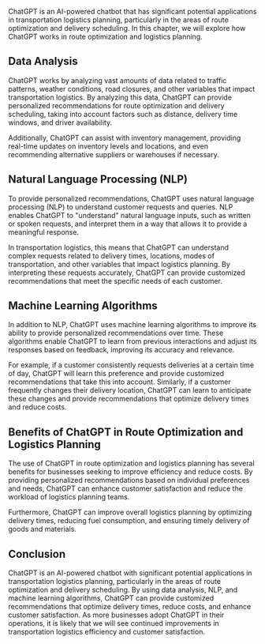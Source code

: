 

ChatGPT is an AI-powered chatbot that has significant potential applications in transportation logistics planning, particularly in the areas of route optimization and delivery scheduling. In this chapter, we will explore how ChatGPT works in route optimization and logistics planning.

Data Analysis
-------------

ChatGPT works by analyzing vast amounts of data related to traffic patterns, weather conditions, road closures, and other variables that impact transportation logistics. By analyzing this data, ChatGPT can provide personalized recommendations for route optimization and delivery scheduling, taking into account factors such as distance, delivery time windows, and driver availability.

Additionally, ChatGPT can assist with inventory management, providing real-time updates on inventory levels and locations, and even recommending alternative suppliers or warehouses if necessary.

Natural Language Processing (NLP)
---------------------------------

To provide personalized recommendations, ChatGPT uses natural language processing (NLP) to understand customer requests and queries. NLP enables ChatGPT to "understand" natural language inputs, such as written or spoken requests, and interpret them in a way that allows it to provide a meaningful response.

In transportation logistics, this means that ChatGPT can understand complex requests related to delivery times, locations, modes of transportation, and other variables that impact logistics planning. By interpreting these requests accurately, ChatGPT can provide customized recommendations that meet the specific needs of each customer.

Machine Learning Algorithms
---------------------------

In addition to NLP, ChatGPT uses machine learning algorithms to improve its ability to provide personalized recommendations over time. These algorithms enable ChatGPT to learn from previous interactions and adjust its responses based on feedback, improving its accuracy and relevance.

For example, if a customer consistently requests deliveries at a certain time of day, ChatGPT will learn this preference and provide customized recommendations that take this into account. Similarly, if a customer frequently changes their delivery location, ChatGPT can learn to anticipate these changes and provide recommendations that optimize delivery times and reduce costs.

Benefits of ChatGPT in Route Optimization and Logistics Planning
----------------------------------------------------------------

The use of ChatGPT in route optimization and logistics planning has several benefits for businesses seeking to improve efficiency and reduce costs. By providing personalized recommendations based on individual preferences and needs, ChatGPT can enhance customer satisfaction and reduce the workload of logistics planning teams.

Furthermore, ChatGPT can improve overall logistics planning by optimizing delivery times, reducing fuel consumption, and ensuring timely delivery of goods and materials.

Conclusion
----------

ChatGPT is an AI-powered chatbot with significant potential applications in transportation logistics planning, particularly in the areas of route optimization and delivery scheduling. By using data analysis, NLP, and machine learning algorithms, ChatGPT can provide customized recommendations that optimize delivery times, reduce costs, and enhance customer satisfaction. As more businesses adopt ChatGPT in their operations, it is likely that we will see continued improvements in transportation logistics efficiency and customer satisfaction.
